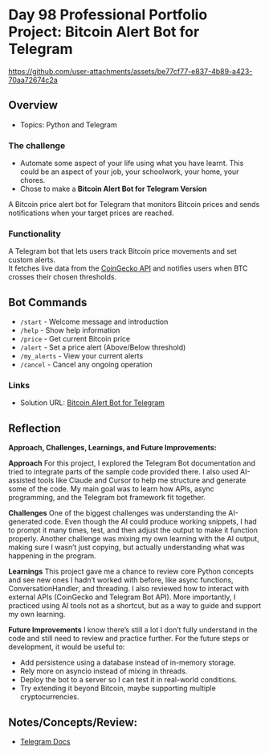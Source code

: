 # Day 98 Professional Portfolio Project: Bitcoin Alert Bot for Telegram


https://github.com/user-attachments/assets/be77cf77-e837-4b89-a423-70aa72674c2a


## Overview
- Topics: Python and Telegram 

### The challenge

- Automate some aspect of your life using what you have learnt. This could be an aspect of your job, your schoolwork, your home, your chores. 
- Chose to make a **Bitcoin Alert Bot for Telegram Version**

A Bitcoin price alert bot for Telegram that monitors Bitcoin prices and sends notifications when your target prices are reached.

### Functionality

A Telegram bot that lets users track Bitcoin price movements and set custom alerts.  
It fetches live data from the [CoinGecko API](https://www.coingecko.com/) and notifies users when BTC crosses their chosen thresholds.

## Bot Commands

- `/start` - Welcome message and introduction
- `/help` - Show help information
- `/price` - Get current Bitcoin price
- `/alert` - Set a price alert (Above/Below threshold)
- `/my_alerts` - View your current alerts
- `/cancel` - Cancel any ongoing operation 

### Links

- Solution URL: [Bitcoin Alert Bot for Telegram](https://github.com/Mikerniker/100_Days_of_Python/tree/main/Day98)

## Reflection
**Approach, Challenges, Learnings, and Future Improvements:**


**Approach**
For this project, I explored the Telegram Bot documentation and tried to integrate parts of the sample code provided there. I also used AI-assisted tools like Claude and Cursor to help me structure and generate some of the code. My main goal was to learn how APIs, async programming, and the Telegram bot framework fit together.

**Challenges**
One of the biggest challenges was understanding the AI-generated code. Even though the AI could produce working snippets, I had to prompt it many times, test, and then adjust the output to make it function properly. Another challenge was mixing my own learning with the AI output, making sure I wasn’t just copying, but actually understanding what was happening in the program.

**Learnings**
This project gave me a chance to review core Python concepts and see new ones I hadn’t worked with before, like async functions, ConversationHandler, and threading. I also reviewed how to interact with external APIs (CoinGecko and Telegram Bot API). More importantly, I practiced using AI tools not as a shortcut, but as a way to guide and support my own learning.

**Future Improvements**
I know there’s still a lot I don’t fully understand in the code and still need to review and practice further. For the future steps or development, it would be useful to:

- Add persistence using a database instead of in-memory storage.
- Rely more on asyncio instead of mixing in threads.
- Deploy the bot to a server so I can test it in real-world conditions.
- Try extending it beyond Bitcoin, maybe supporting multiple cryptocurrencies.

## Notes/Concepts/Review: 

- [Telegram Docs](https://core.telegram.org/bots/samples)

